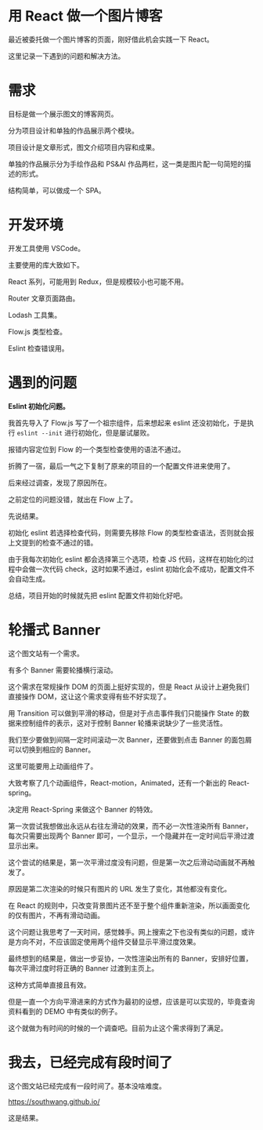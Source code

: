 # 用 React 做一个图片博客

最近被委托做一个图片博客的页面，刚好借此机会实践一下 React。

这里记录一下遇到的问题和解决方法。

# 需求

目标是做一个展示图文的博客网页。

分为项目设计和单独的作品展示两个模块。

项目设计是文章形式，图文介绍项目内容和成果。

单独的作品展示分为手绘作品和 PS&AI 作品两栏，这一类是图片配一句简短的描述的形式。

结构简单，可以做成一个 SPA。

# 开发环境

开发工具使用 VSCode。

主要使用的库大致如下。

React 系列，可能用到 Redux，但是规模较小也可能不用。

Router 文章页面路由。

Lodash 工具集。

Flow.js 类型检查。

Eslint 检查错误用。

# 遇到的问题

**Eslint 初始化问题。**

我首先导入了 Flow.js 写了一个祖宗组件，后来想起来 eslint 还没初始化，于是执行 `eslint --init` 进行初始化，但是屡试屡败。

报错内容定位到 Flow 的一个类型检查使用的语法不通过。

折腾了一宿，最后一气之下复制了原来的项目的一个配置文件进来使用了。

后来经过调查，发现了原因所在。

之前定位的问题没错，就出在 Flow 上了。

先说结果。

初始化 eslint 若选择检查代码，则需要先移除 Flow 的类型检查语法，否则就会报上文提到的检查不通过的错。

由于我每次初始化 eslint 都会选择第三个选项，检查 JS 代码，这样在初始化的过程中会做一次代码 check，这时如果不通过，eslint 初始化会不成功，配置文件不会自动生成。

总结，项目开始的时候就先把 eslint 配置文件初始化好吧。

# 轮播式 Banner

这个图文站有一个需求。

有多个 Banner 需要轮播横行滚动。

这个需求在常规操作 DOM 的页面上挺好实现的，但是 React 从设计上避免我们直接操作 DOM，这让这个需求变得有些不好实现了。

用 Transition 可以做到平滑的移动，但是对于点击事件我们只能操作 State 的数据来控制组件的表示，这对于控制 Banner 轮播来说缺少了一些灵活性。

我们至少要做到间隔一定时间滚动一次 Banner，还要做到点击 Banner 的面包屑可以切换到相应的 Banner。

这里可能要用上动画组件了。

大致考察了几个动画组件，React-motion，Animated，还有一个新出的 React-spring。

决定用 React-Spring 来做这个 Banner 的特效。

第一次尝试我想做出永远从右往左滑动的效果，而不必一次性渲染所有 Banner，每次只需要出现两个 Banner 即可，一个显示，一个隐藏并在一定时间后平滑过渡显示出来。

这个尝试的结果是，第一次平滑过度没有问题，但是第一次之后滑动动画就不再触发了。

原因是第二次渲染的时候只有图片的 URL 发生了变化，其他都没有变化。

在 React 的规则中，只改变背景图片还不至于整个组件重新渲染，所以画面变化的仅有图片，不再有滑动动画。

这个问题让我思考了一天时间，感觉棘手。网上搜索之下也没有类似的问题，或许是方向不对，不应该固定使用两个组件交替显示平滑过度效果。

最终想到的结果是，做出一步妥协，一次性渲染出所有的 Banner，安排好位置，每次平滑过度时将正确的 Banner 过渡到主页上。

这种方式简单直接且有效。

但是一直一个方向平滑进来的方式作为最初的设想，应该是可以实现的，毕竟查询资料看到的 DEMO 中有类似的例子。

这个就做为有时间的时候的一个调查吧。目前为止这个需求得到了满足。

# 我去，已经完成有段时间了

这个图文站已经完成有一段时间了。基本没啥难度。

https://southwang.github.io/

这是结果。

